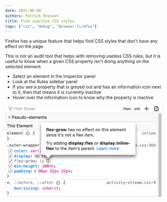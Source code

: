 ```yaml
---
date: 2021-06-08
authors: Patrick Brosset
title: Find inactive CSS styles
tags: ["css", "debug", "browser:firefox"]
---
```

Firefox has a unique feature that helps find CSS styles that don't have any effect on the page.

This is not an audit tool that helps with removing useless CSS rules, but it is useful to know when a given CSS property isn't doing anything on the selected element.

* Select an element in the Inspector panel
* Look at the Rules sidebar panel
* If you see a property that is greyed out and has an information icon next to it, then that means it is currently inactive
* Hover over the information icon to know why the property is inactive

![Screenshot of the inactive style feature](/assets/img/find-inactive-styles.webp)